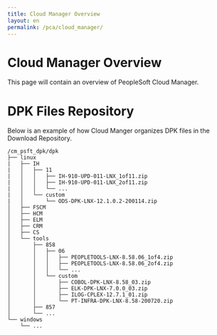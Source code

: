 ```yaml
---
title: Cloud Manager Overview
layout: en
permalink: /pca/cloud_manager/
---
```


# Cloud Manager Overview

This page will contain an overview of PeopleSoft Cloud Manager.

# DPK Files Repository

Below is an example of how Cloud Manger organizes DPK files in the Download Repository.

```
/cm_psft_dpk/dpk
├── linux
|   ├── IH
|   │   ├── 11
|   │   │   ├── IH-910-UPD-011-LNX_1of11.zip
|   │   │   ├── IH-910-UPD-011-LNX_2of11.zip
|   │   │   └── ...
|   │   └── custom
|   │       └── ODS-DPK-LNX-12.1.0.2-200114.zip
│   ├── FSCM
│   ├── HCM
│   ├── ELM
│   ├── CRM
│   ├── CS
│   └── tools
│       ├── 858
│       │   ├── 06
│       │   │   ├── PEOPLETOOLS-LNX-8.58.06_1of4.zip
│       │   │   ├── PEOPLETOOLS-LNX-8.58.06_2of4.zip
│       │   │   └── ...
│       │   └── custom
│       │       ├── COBOL-DPK-LNX-8.58_03.zip                
│       │       ├── ELK-DPK-LNX-7.0.0_03.zip
│       │       ├── ILOG-CPLEX-12.7.1_01.zip
│       │       └── PT-INFRA-DPK-LNX-8.58-200720.zip
│       ├── 857
│       └── ...
└── windows
    └── ...
```
